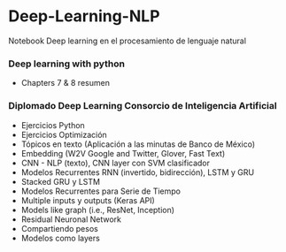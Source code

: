 # Deep-Learning-NLP
Notebook Deep learning en el procesamiento de lenguaje natural

 ### Deep learning with python
  * Chapters 7 & 8 resumen
  
 ### Diplomado Deep Learning Consorcio de Inteligencia Artificial 
 * Ejercicios Python
 * Ejercicios Optimización
 * Tópicos en texto (Aplicación a las minutas de Banco de México)
 * Embedding (W2V Google and Twitter, Glover, Fast Text)
 * CNN - NLP (texto), CNN layer con SVM clasificador
 * Modelos Recurrentes RNN (invertido, bidirección), LSTM y GRU
 * Stacked GRU y LSTM
 * Modelos Recurrentes para Serie de Tiempo
 * Multiple inputs y outputs (Keras API)
 * Models like graph (i.e., ResNet, Inception)
 * Residual Neuronal Network
 * Compartiendo pesos
 * Modelos como layers
